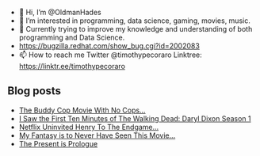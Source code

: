 - 👋 Hi, I’m @OldmanHades
- 👀 I’m interested in programming, data science, gaming, movies, music.
- 🌱 Currently trying to improve my knowledge and understanding of both programming and Data Science.
- https://bugzilla.redhat.com/show_bug.cgi?id=2002083
- 📫 How to reach me Twitter @timothypecoraro
Linktree: https://linktr.ee/timothypecoraro

## Blog posts
<!-- BLOG-POST-LIST:START -->
- [The Buddy Cop Movie With No Cops…](https://medium.com/@timothypecoraro/the-buddy-cop-movie-with-no-cops-2c6a7c431771?source=rss-5097f5c9b801------2)
- [I Saw the First Ten Minutes of The Walking Dead: Daryl Dixon Season 1](https://medium.com/@timothypecoraro/i-saw-the-first-ten-minutes-of-the-walking-dead-daryl-dixon-season-1-ce08c4c8a429?source=rss-5097f5c9b801------2)
- [Netflix Uninvited Henry To The Endgame…](https://medium.com/@timothypecoraro/netflix-uninvited-henry-to-the-endgame-5ac06bbb3be7?source=rss-5097f5c9b801------2)
- [My Fantasy is to Never Have Seen This Movie…](https://medium.com/@timothypecoraro/my-fantasy-is-to-never-have-seen-this-movie-68181d828024?source=rss-5097f5c9b801------2)
- [The Present is Prologue](https://medium.com/@timothypecoraro/the-present-is-prologue-d4dbd029c458?source=rss-5097f5c9b801------2)
<!-- BLOG-POST-LIST:END -->
